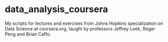 data_analysis_coursera
======================

My scripts for lectures and exercises from Johns Hopkins specialization on Data Science at coursera.org, taught by professors Jeffrey Leek, Roger Peng and Brian Caffo.
